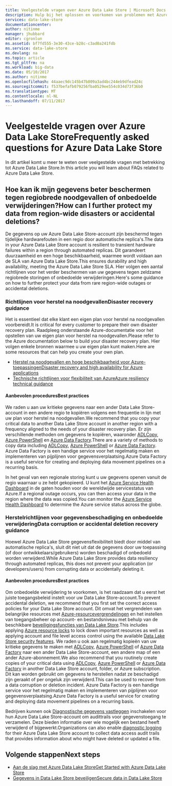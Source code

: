 ```yaml
---
title: Veelgestelde vragen over Azure Data Lake Store | Microsoft Docs
description: Hulp bij het oplossen en voorkomen van problemen met Azure Data Lake Store
services: data-lake-store
documentationcenter: 
author: nitinme
manager: jhubbard
editor: cgronlun
ms.assetid: bf7fd555-3e30-43ce-b28c-c3ad0a241fdb
ms.service: data-lake-store
ms.devlang: na
ms.topic: article
ms.tgt_pltfrm: na
ms.workload: big-data
ms.date: 05/10/2017
ms.author: nitinme
ms.openlocfilehash: 44aaec9dc145b47b809a3ad4bc244eb9dfead24c
ms.sourcegitcommit: f537befafb079256fba0529ee554c034d73f36b0
ms.translationtype: MT
ms.contentlocale: nl-NL
ms.lasthandoff: 07/11/2017
---
```

# <a name="frequently-asked-questions-for-azure-data-lake-store"></a><span data-ttu-id="919db-103">Veelgestelde vragen over Azure Data Lake Store</span><span class="sxs-lookup"><span data-stu-id="919db-103">Frequently asked questions for Azure Data Lake Store</span></span>
<span data-ttu-id="919db-104">In dit artikel komt u meer te weten over veelgestelde vragen met betrekking tot Azure Data Lake Store.</span><span class="sxs-lookup"><span data-stu-id="919db-104">In this article you will learn about FAQs related to Azure Data Lake Store.</span></span>

## <a name="how-can-i-further-protect-my-data-from-region-wide-disasters-or-accidental-deletions"></a><span data-ttu-id="919db-105">Hoe kan ik mijn gegevens beter beschermen tegen regiobrede noodgevallen of onbedoelde verwijderingen?</span><span class="sxs-lookup"><span data-stu-id="919db-105">How can I further protect my data from region-wide disasters or accidental deletions?</span></span>
<span data-ttu-id="919db-106">De gegevens op uw Azure Data Lake Store-account zijn beschermd tegen tijdelijke hardwarefouten in een regio door automatische replica's.</span><span class="sxs-lookup"><span data-stu-id="919db-106">The data in your Azure Data Lake Store account is resilient to transient hardware failures within a region through automated replicas.</span></span> <span data-ttu-id="919db-107">Dit garandeert duurzaamheid en een hoge beschikbaarheid, waarmee wordt voldaan aan de SLA van Azure Data Lake Store.</span><span class="sxs-lookup"><span data-stu-id="919db-107">This ensures durability and high availability, meeting the Azure Data Lake Store SLA.</span></span> <span data-ttu-id="919db-108">Hier volgen een aantal richtlijnen voor het verder beschermen van uw gegevens tegen zeldzame regiobrede storingen of onbedoelde verwijderingen.</span><span class="sxs-lookup"><span data-stu-id="919db-108">Here's some guidance on how to further protect your data from rare region-wide outages or accidental deletions.</span></span>

### <a name="disaster-recovery-guidance"></a><span data-ttu-id="919db-109">Richtlijnen voor herstel na noodgevallen</span><span class="sxs-lookup"><span data-stu-id="919db-109">Disaster recovery guidance</span></span>
<span data-ttu-id="919db-110">Het is essentieel dat elke klant een eigen plan voor herstel na noodgevallen voorbereidt.</span><span class="sxs-lookup"><span data-stu-id="919db-110">It is critical for every customer to prepare their own disaster recovery plan.</span></span> <span data-ttu-id="919db-111">Raadpleeg onderstaande Azure-documentatie voor het opstellen van uw eigen plan voor herstel na noodgevallen.</span><span class="sxs-lookup"><span data-stu-id="919db-111">Please refer to the Azure documentation below to build your disaster recovery plan.</span></span> <span data-ttu-id="919db-112">Hier volgen enkele bronnen waarmee u uw eigen plan kunt maken.</span><span class="sxs-lookup"><span data-stu-id="919db-112">Here are some resources that can help you create your own plan.</span></span>

* [<span data-ttu-id="919db-113">Herstel na noodgevallen en hoge beschikbaarheid voor Azure-toepassingen</span><span class="sxs-lookup"><span data-stu-id="919db-113">Disaster recovery and high availability for Azure applications</span></span>](../resiliency/resiliency-disaster-recovery-high-availability-azure-applications.md)
* [<span data-ttu-id="919db-114">Technische richtlijnen voor flexibiliteit van Azure</span><span class="sxs-lookup"><span data-stu-id="919db-114">Azure resiliency technical guidance</span></span>](../resiliency/resiliency-technical-guidance.md)

#### <a name="best-practices"></a><span data-ttu-id="919db-115">Aanbevolen procedures</span><span class="sxs-lookup"><span data-stu-id="919db-115">Best practices</span></span>
<span data-ttu-id="919db-116">We raden u aan uw kritieke gegevens naar een ander Data Lake Store-account in een andere regio te kopiëren volgens een frequentie in lijn met uw plan voor herstel na noodgevallen.</span><span class="sxs-lookup"><span data-stu-id="919db-116">We recommend that you copy your critical data to another Data Lake Store account in another region with a frequency aligned to the needs of your disaster recovery plan.</span></span> <span data-ttu-id="919db-117">Er zijn verschillende methoden om gegevens te kopiëren, waaronder [ADLCopy](data-lake-store-copy-data-azure-storage-blob.md), [Azure PowerShell](data-lake-store-get-started-powershell.md) en [Azure Data Factory](../data-factory/data-factory-azure-datalake-connector.md).</span><span class="sxs-lookup"><span data-stu-id="919db-117">There are a variety of methods to copy data including [ADLCopy](data-lake-store-copy-data-azure-storage-blob.md), [Azure PowerShell](data-lake-store-get-started-powershell.md) or [Azure Data Factory](../data-factory/data-factory-azure-datalake-connector.md).</span></span> <span data-ttu-id="919db-118">Azure Data Factory is een handige service voor het regelmatig maken en implementeren van pijplijnen voor gegevensverplaatsing.</span><span class="sxs-lookup"><span data-stu-id="919db-118">Azure Data Factory is a useful service for creating and deploying data movement pipelines on a recurring basis.</span></span>

<span data-ttu-id="919db-119">In het geval van een regionale storing kunt u uw gegevens openen vanuit de regio waarnaar u ze hebt gekopieerd. U kunt het [Azure Service Health Dashboard](https://azure.microsoft.com/status/) in de gaten houden voor de wereldwijde servicestatus van Azure.</span><span class="sxs-lookup"><span data-stu-id="919db-119">If a regional outage occurs, you can then access your data in the region where the data was copied.You can monitor the [Azure Service Health Dashboard](https://azure.microsoft.com/status/) to determine the Azure service status across the globe.</span></span>

### <a name="data-corruption-or-accidental-deletion-recovery-guidance"></a><span data-ttu-id="919db-120">Herstelrichtlijnen voor gegevensbeschadiging en onbedoelde verwijdering</span><span class="sxs-lookup"><span data-stu-id="919db-120">Data corruption or accidental deletion recovery guidance</span></span>
<span data-ttu-id="919db-121">Hoewel Azure Data Lake Store gegevensflexibiliteit biedt door middel van automatische replica's, sluit dit niet uit dat de gegevens door uw toepassing (of door ontwikkelaars/gebruikers) worden beschadigd of onbedoeld worden verwijderd.</span><span class="sxs-lookup"><span data-stu-id="919db-121">While Azure Data Lake Store provides data resiliency through automated replicas, this does not prevent your application (or developers/users) from corrupting data or accidentally deleting it.</span></span>

#### <a name="best-practices"></a><span data-ttu-id="919db-122">Aanbevolen procedures</span><span class="sxs-lookup"><span data-stu-id="919db-122">Best practices</span></span>
<span data-ttu-id="919db-123">Om onbedoelde verwijdering te voorkomen, is het raadzaam dat u eerst het juiste toegangsbeleid instelt voor uw Data Lake Store-account.</span><span class="sxs-lookup"><span data-stu-id="919db-123">To prevent accidental deletion, we recommend that you first set the correct access policies for your Data Lake Store account.</span></span>  <span data-ttu-id="919db-124">Dit omvat het vergrendelen van belangrijke resources met [Azure-resourcevergrendelingen](../azure-resource-manager/resource-group-lock-resources.md) en het instellen van toegangsbeheer op account- en bestandsniveau met behulp van de beschikbare [beveiligingsfuncties van Data Lake Store](data-lake-store-security-overview.md).</span><span class="sxs-lookup"><span data-stu-id="919db-124">This includes applying [Azure resource locks](../azure-resource-manager/resource-group-lock-resources.md) to lock down important resources as well as applying account and file level access control using the available [Data Lake Store security features](data-lake-store-security-overview.md).</span></span> <span data-ttu-id="919db-125">We raden u ook aan regelmatig kopieën van uw kritieke gegevens te maken met [ADLCopy](data-lake-store-copy-data-azure-storage-blob.md), [Azure PowerShell](data-lake-store-get-started-powershell.md) of [Azure Data Factory](../data-factory/data-factory-azure-datalake-connector.md) naar een ander Data Lake Store-account, een andere map of een ander Azure-abonnement.</span><span class="sxs-lookup"><span data-stu-id="919db-125">We also recommend that you routinely create copies of your critical data using [ADLCopy](data-lake-store-copy-data-azure-storage-blob.md), [Azure PowerShell](data-lake-store-get-started-powershell.md) or [Azure Data Factory](../data-factory/data-factory-azure-datalake-connector.md) in another Data Lake Store account, folder, or Azure subscription.</span></span>  <span data-ttu-id="919db-126">Dit kan worden gebruikt om gegevens te herstellen nadat ze beschadigd zijn geraakt of per ongeluk zijn verwijderd.</span><span class="sxs-lookup"><span data-stu-id="919db-126">This can be used to recover from a data corruption or deletion incident.</span></span> <span data-ttu-id="919db-127">Azure Data Factory is een handige service voor het regelmatig maken en implementeren van pijplijnen voor gegevensverplaatsing.</span><span class="sxs-lookup"><span data-stu-id="919db-127">Azure Data Factory is a useful service for creating and deploying data movement pipelines on a recurring basis.</span></span>

<span data-ttu-id="919db-128">Bedrijven kunnen ook [Diagnostische gegevens vastleggen](data-lake-store-diagnostic-logs.md) inschakelen voor hun Azure Data Lake Store-account om audittrails voor gegevenstoegang te verzamelen. Deze bieden informatie over wie mogelijk een bestand heeft verwijderd of bijgewerkt.</span><span class="sxs-lookup"><span data-stu-id="919db-128">Organizations can also enable [diagnostic logging](data-lake-store-diagnostic-logs.md) for their Azure Data Lake Store account to collect data access audit trails that provides information about who might have deleted or updated a file.</span></span>

## <a name="next-steps"></a><span data-ttu-id="919db-129">Volgende stappen</span><span class="sxs-lookup"><span data-stu-id="919db-129">Next steps</span></span>
* [<span data-ttu-id="919db-130">Aan de slag met Azure Data Lake Store</span><span class="sxs-lookup"><span data-stu-id="919db-130">Get Started with Azure Data Lake Store</span></span>](data-lake-store-get-started-portal.md)
* [<span data-ttu-id="919db-131">Gegevens in Data Lake Store beveiligen</span><span class="sxs-lookup"><span data-stu-id="919db-131">Secure data in Data Lake Store</span></span>](data-lake-store-secure-data.md)

